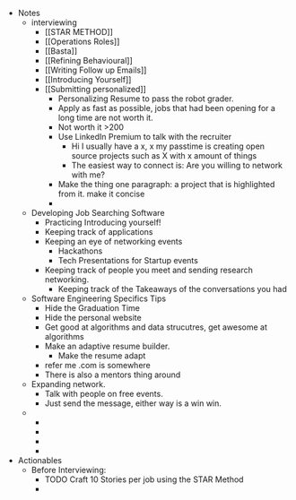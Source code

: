 - Notes
	- interviewing
		- [[STAR METHOD]]
		- [[Operations Roles]]
		- [[Basta]]
		- [[Refining Behavioural]]
		- [[Writing Follow up Emails]]
		- [[Introducing Yourself]]
		- [[Submitting personalized]]
			- Personalizing Resume to pass the robot grader.
			- Apply as fast as possible, jobs that had been opening for a long time are not worth it.
			- Not worth it >200
			- Use LinkedIn Premium to talk with the recruiter
				- Hi I usually have a x, x my passtime is creating open source projects such as X with x amount of things
				- The easiest way to connect is: Are you willing to network with me?
			- Make the thing one paragraph: a project that is highlighted from it. make it concise
			-
	- Developing Job Searching Software
		- Practicing Introducing yourself!
		- Keeping track of applications
		- Keeping an eye of networking events
			- Hackathons
			- Tech Presentations for Startup events
		- Keeping track of people you meet and sending research networking.
			- Keeping track of the Takeaways of the conversations you had
	- Software Engineering Specifics Tips
		- Hide the Graduation Time
		- Hide the personal website
		- Get good at algorithms and data strucutres, get awesome at algorithms
		- Make an adaptive resume builder.
			- Make the resume adapt
		- refer me .com is somewhere
		- There is also a mentors thing around
	- Expanding network.
		- Talk with people on free events.
		- Just send the message, either way is a win win.
	-
		-
		-
		-
		-
- Actionables
	- Before Interviewing:
		- TODO Craft 10 Stories per job using the STAR Method
		-